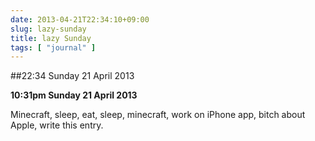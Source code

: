 ```yaml
---
date: 2013-04-21T22:34:10+09:00
slug: lazy-sunday
title: lazy Sunday
tags: [ "journal" ]
---
```


##22:34 Sunday 21 April 2013

**10:31pm Sunday 21 April 2013**

Minecraft, sleep, eat, sleep, minecraft, work on iPhone app, bitch about Apple, write this entry.
